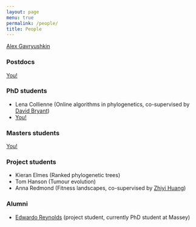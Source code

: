 ```yaml
---
layout: page
menu: true
permalink: /people/
title: People
---
```


[Alex Gavryushkin](/alex/)


### Postdocs

[You!](/opportunities/)


### PhD students

- Lena Collienne (Online algorithms in phylogenetics, co-supervised by [David Bryant](http://www.maths.otago.ac.nz/~dbryant/))
- [You!](/opportunities/)


### Masters students

[You!](/opportunities/)


### Project students

- Kieran Elmes (Ranked phylogenetic trees)
- Tom Hanson (Tumour evolution)
- Anna Redmond (Fitness landscapes, co-supervised by [Zhiyi Huang](https://www.otago.ac.nz/computer-science/people/otago675737.html))


### Alumni

-  [Edwardo Reynolds](https://nz.linkedin.com/in/edwardo-reynolds) (project student, currently PhD student at Massey)
